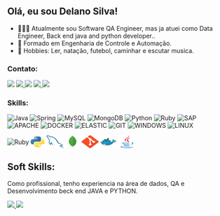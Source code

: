
## Olá, eu sou Delano Silva!  

- 👨🏼‍💻 Atualmente sou Software QA Engineer, mas ja atuei como Data Engineer, Back end java and python developer.. <br>
- 🎯 Formado em Engenharia de Controle e Automação. <br>
- 🎺 Hobbies: Ler, natação, futebol, caminhar e escutar musica.<br>

### Contato:
[<img src="https://img.shields.io/badge/linkedin-%230077B5.svg?&style=for-the-badge&logo=linkedin&logoColor=white" />](https://www.linkedin.com/in/delano-silva-2bb70555/)
<a href="https://wa.me/5571991397684" alt="WhatsApp" target="_blank"> <img src="https://img.shields.io/badge/WhatsApp-25D366?style=for-the-badge&logo=whatsapp&logoColor=white"/> </a>
[<img src="https://img.shields.io/badge/Telegram-2CA5E0?style=for-the-badge&logo=telegram&logoColor=white" />](https://t.me/@desenvolvedo)
<a href="mailto:delanosilva_182@hotmail.com?subject=Hello Mr. Delano Silva" target="_blank"> <img src="https://img.shields.io/badge/Microsoft_Outlook-0078D4?style=for-the-badge&logo=microsoft-outlook&logoColor=white"/> </a>
<a href="mailto:delosgs@gmail.com?subject=Hello Mr. Delano Silva" target="_blank"> <img src="https://img.shields.io/badge/Gmail-D14836?style=for-the-badge&logo=gmail&logoColor=white"/> </a>

### Skills:
![Java](https://img.shields.io/badge/Java-ED8B00?style=for-the-badge&logo=java&logoColor=white) ![Spring](https://img.shields.io/badge/Spring-6DB33F?style=for-the-badge&logo=spring&logoColor=white) ![MySQL](https://img.shields.io/badge/MySQL-00000F?style=for-the-badge&logo=mysql&logoColor=white) ![MongoDB](https://img.shields.io/badge/MongoDB-4EA94B?style=for-the-badge&logo=mongodb&logoColor=white) ![Python](https://img.shields.io/badge/Python-14354C?style=for-the-badge&logo=python&logoColor=white) ![Ruby](https://img.shields.io/badge/Ruby-CC342D?style=for-the-badge&logo=ruby&logoColor=white) ![SAP](https://img.shields.io/badge/SAP-0FAAFF?style=for-the-badge&logo=sap&logoColor=white) ![APACHE](https://img.shields.io/badge/Apache-CA2136?style=for-the-badge&logo=apache&logoColor=white) ![DOCKER](https://img.shields.io/badge/Docker-2496ED?style=for-the-badge&logo=docker&logoColor=white)  ![ELASTIC](https://img.shields.io/badge/Elastic-FFFFFF?style=for-the-badge&logo=elastic&logoColor=black)  ![GIT](https://img.shields.io/badge/Git-E34F26?style=for-the-badge&logo=git&logoColor=white)  ![WINDOWS](https://img.shields.io/badge/Windows-017AD7?style=for-the-badge&logo=windows&logoColor=whiti) ![LINUX](https://img.shields.io/badge/Linux-E34F26?style=for-the-badge&logo=linux&logoColor=black) 


<img align="center" alt="Ruby" height="30" width="40" src="https://camo.githubusercontent.com/9c7ab47ce3086c2a1308bb0e404d7797aed06235c8da89339160c1754dddbdda/68747470733a2f2f63646e2e6a7364656c6976722e6e65742f67682f64657669636f6e732f64657669636f6e2f69636f6e732f727562792f727562792d706c61696e2e737667" data-canonical-src="https://cdn.jsdelivr.net/gh/devicons/devicon/icons/ruby/ruby-plain.svg" style="max-width: 100%;"><img align="center" alt="Rafa-Python" height="30" width="40" src="https://raw.githubusercontent.com/devicons/devicon/master/icons/python/python-original.svg"><img align="center" alt="Mysql" height="30" width="40" src="https://raw.githubusercontent.com/devicons/devicon/master/icons/mysql/mysql-original.svg"><img align="center" alt="Mongodb" height="30" width="40" src="https://raw.githubusercontent.com/devicons/devicon/master/icons/mongodb/mongodb-original.svg"><img align="center" alt="git" height="30" width="40" src="https://raw.githubusercontent.com/devicons/devicon/master/icons/git/git-original.svg"><img align="center" alt="docker" height="30" width="40" src="https://raw.githubusercontent.com/devicons/devicon/master/icons/docker/docker-original.svg">
<img align="center" alt="docker" height="30" width="40" src="https://raw.githubusercontent.com/devicons/devicon/master/icons/java/java-original.svg">



## Soft Skills:
Como profissional, tenho experiencia na área de dados, QA e Desenvolvimento beck end JAVA e PYTHON.<br>

<div>
<a href="https://github.com/Delosgs">
<img height="180em" src="https://github-readme-stats.vercel.app/api/top-langs/?username=Delosgs&layout=compact&langs_count=7&theme=dracula"/>
<img height="180em" src="https://github-readme-stats.vercel.app/api?username=Delosgs&show_icons=true&theme=dracula&include_all_commits=true&count_private=true"/>
</div>
  
  
  
